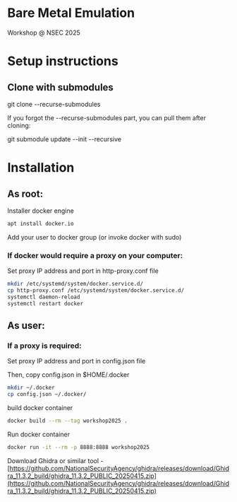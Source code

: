 # Bare Metal Emulation

Workshop @ NSEC 2025

# Setup instructions


## Clone with submodules

git clone --recurse-submodules 

If you forgot the --recurse-submodules part, you can pull them after cloning:

git submodule update --init --recursive

# Installation

## As root:

Installer docker engine

```bash
apt install docker.io
```

Add your user to docker group (or invoke docker with sudo)

### If docker would require a proxy on your computer:

Set proxy IP address and port in http-proxy.conf file

```bash
mkdir /etc/systemd/system/docker.service.d/
cp http-proxy.conf /etc/systemd/system/docker.service.d/
systemctl daemon-reload
systemctl restart docker
```

## As user:

### If a proxy is required:

Set proxy IP address and port in config.json file

Then, copy config.json in $HOME/.docker

```bash
mkdir ~/.docker
cp config.json ~/.docker/
```

build docker container

```bash
docker build --rm --tag workshop2025 .
```

Run docker container

```bash
docker run -it --rm -p 8888:8888 workshop2025
```

Download Ghidra or similar tool
    - [https://github.com/NationalSecurityAgency/ghidra/releases/download/Ghidra_11.3.2_build/ghidra_11.3.2_PUBLIC_20250415.zip](https://github.com/NationalSecurityAgency/ghidra/releases/download/Ghidra_11.3.2_build/ghidra_11.3.2_PUBLIC_20250415.zip)


